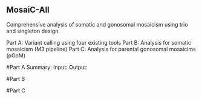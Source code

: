 ## MosaiC-All
Comprehensive analysis of somatic and gonosomal mosaicism using trio and singleton design.

Part A: Variant calling using four existing tools
Part B: Analysis for somatic mosaicism (M3 pipeline)
Part C: Analysis for parental gonosomal mosaicims (pGoM)

#Part A
Summary: 
Input:
Output:

#Part B


#Part C
